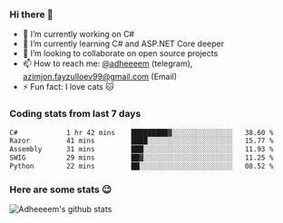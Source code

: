 ### Hi there 👋

<!--
**adheeeem/adheeeem** is a ✨ _special_ ✨ repository because its `README.md` (this file) appears on your GitHub profile.

Here are some ideas to get you started:
-->
- 🔭 I’m currently working on C#
- 🌱 I’m currently learning C# and ASP.NET Core deeper
- 👯 I’m looking to collaborate on open source projects
- 📫 How to reach me: [@adheeeem](https://t.me/adheeeem) (telegram), azimjon.fayzulloev99@gmail.com (Email)
- ⚡ Fun fact: I love cats :cat:


### Coding stats from last 7 days
<!--START_SECTION:waka-->

```txt
C#            1 hr 42 mins    █████████▓░░░░░░░░░░░░░░░   38.60 %
Razor         41 mins         ████░░░░░░░░░░░░░░░░░░░░░   15.77 %
Assembly      31 mins         ███░░░░░░░░░░░░░░░░░░░░░░   11.93 %
SWIG          29 mins         ██▓░░░░░░░░░░░░░░░░░░░░░░   11.25 %
Python        22 mins         ██░░░░░░░░░░░░░░░░░░░░░░░   08.52 %
```

<!--END_SECTION:waka-->

### Here are some stats :wink:
![Adheeeem's github stats](https://github-readme-stats.vercel.app/api?username=adheeeem&show_icons=true&theme=radical)
